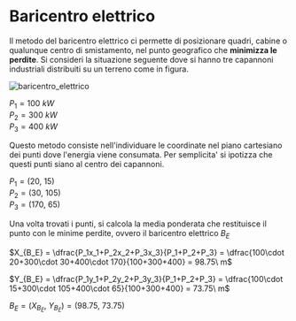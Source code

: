 # Baricentro elettrico  

Il metodo del baricentro elettrico ci permette di posizionare quadri, cabine o qualunque centro di smistamento, nel punto geografico che **minimizza le perdite**. Si consideri la situazione seguente dove si hanno tre capannoni industriali distribuiti su un terreno come in figura.  

![baricentro_elettrico](https://github.com/user-attachments/assets/a2353bf0-d3be-4142-86ac-b49a815e2931)    

$P_1 = 100\ kW$  
$P_2 = 300\ kW$  
$P_3 = 400\ kW$  

Questo metodo consiste nell'individuare le coordinate nel piano cartesiano dei punti dove l'energia viene consumata. Per semplicita' si ipotizza che questi punti siano al centro dei capannoni.  

$P_1 = (20,\ 15)$  
$P_2 = (30,\ 105)$  
$P_3 = (170,\ 65)$  

Una volta trovati i punti, si calcola la media ponderata che restituisce il punto con le minime perdite, ovvero il baricentro elettrico $B_E$  

$X_{B_E} = \dfrac{P_1x_1+P_2x_2+P_3x_3}{P_1+P_2+P_3} = \dfrac{100\cdot 20+300\cdot 30+400\cdot 170}{100+300+400} = 98.75\ m$  

$Y_{B_E} = \dfrac{P_1y_1+P_2y_2+P_3y_3}{P_1+P_2+P_3} = \dfrac{100\cdot 15+300\cdot 105+400\cdot 65}{100+300+400} = 73.75\ m$  

$B_{E} = (X_{B_E},\ Y_{B_E}) = (98.75,\ 73.75)$  
